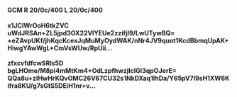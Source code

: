 #### GCM R 20/0c/400 L 20/0c/400
**x1JClWrOoH6tkZVC**<br/>**uWdJRSAn+ZL5jpd3OX22VlYEUe2zzifjl9/LwUTywBQ=**<br/>**+eZAvpUKf/jhKqcKcexJqMuMyOydWAK/nNr4JV9quot1KcdBbmqUpAK+HiwgYAwWgL+CmVsWUw/RpUii...**<br/><br/>
**zfxcvfdfcwSRls5D**<br/>**bgLHOme/M8pi4mMtKm4+OdLzpfhwzjIcIGl3qpOJerE=**<br/>**QQa8u+zIHwHrKQvOMC26V67CU32s1NkDXaq1lhDa/Y65pV7l9sH1XW6Kifra8KU/g7sGtS5DEiH1nr+v...**